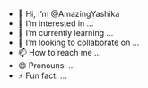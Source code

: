 - 👋 Hi, I’m @AmazingYashika
- 👀 I’m interested in ...
- 🌱 I’m currently learning ...
- 💞️ I’m looking to collaborate on ...
- 📫 How to reach me ...
- 😄 Pronouns: ...
- ⚡ Fun fact: ...

<!---
AmazingYashika/AmazingYashika is a ✨ special ✨ repository because its `README.md` (this file) appears on your GitHub profile.
You can click the Preview link to take a look at your changes.
--->
